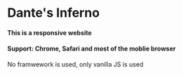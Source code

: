 <h1>Dante's Inferno</h1>
<h4>This is a responsive website</h4>
<h4>Support: Chrome, Safari and most of the moblie browser</h4>
<p>No framwework is used, only vanilla JS is used</p>
